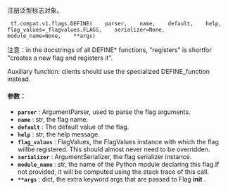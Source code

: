 注册泛型标志对象。

```
 tf.compat.v1.flags.DEFINE(    parser,    name,    default,    help,    flag_values=_flagvalues.FLAGS,    serializer=None,    module_name=None,    **args) 
```

注意：in the docstrings of all DEFINE* functions, "registers" is shortfor "creates a new flag and registers it".

Auxiliary function: clients should use the specialized DEFINE_<type>function instead.</type>

#### 参数：
- **`parser`** : ArgumentParser, used to parse the flag arguments.
- **`name`** : str, the flag name.
- **`default`** : The default value of the flag.
- **`help`** : str, the help message.
- **`flag_values`** : FlagValues, the FlagValues instance with which the flag willbe registered. This should almost never need to be overridden.
- **`serializer`** : ArgumentSerializer, the flag serializer instance.
- **`module_name`** : str, the name of the Python module declaring this flag.If not provided, it will be computed using the stack trace of this call.
- **`**args`** : dict, the extra keyword args that are passed to Flag **init** .
